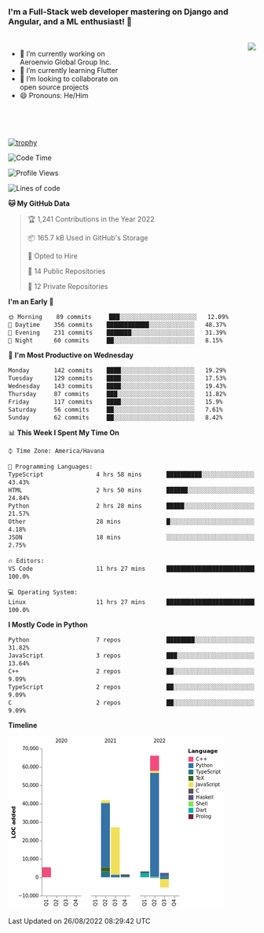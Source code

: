 ### I'm a Full-Stack web developer mastering on Django and Angular, and a ML enthusiast!  👋

<br/>

<img align="right" height="250"  src="https://media1.giphy.com/media/qgQUggAC3Pfv687qPC/giphy.gif?cid=ecf05e470ttfxgsj072btembitu1zn4ti3t3cdyg4jo5b3by&rid=giphy.gif&ct=g" />

 <div style="width:50%">
    <ul>
      <li>🔭 I’m currently working on Aeroenvio Global Group Inc.</li>
      <li>🌱 I’m currently learning Flutter</li>
      <li>👯 I’m looking to collaborate on open source projects</li>
      <li>😄 Pronouns: He/Him</li>
<!--       <li>⚡ Fun fact: I started my first professional project for a company as web dev without knowing any JS </li> -->
    </ul>
  </div>
  
<br/><br/><br/>

[![trophy](https://github-profile-trophy.vercel.app/?username=dfg-98&row=3&column=3&theme=monokai)](https://github.com/ryo-ma/github-profile-trophy)


<!--START_SECTION:waka-->
![Code Time](http://img.shields.io/badge/Code%20Time-411%20hrs%208%20mins-blue)

![Profile Views](http://img.shields.io/badge/Profile%20Views-0-blue)

![Lines of code](https://img.shields.io/badge/From%20Hello%20World%20I%27ve%20Written-142%20Thousand%20lines%20of%20code-blue)

**🐱 My GitHub Data** 

> 🏆 1,241 Contributions in the Year 2022
 > 
> 📦 165.7 kB Used in GitHub's Storage 
 > 
> 💼 Opted to Hire
 > 
> 📜 14 Public Repositories 
 > 
> 🔑 12 Private Repositories  
 > 
**I'm an Early 🐤** 

```text
🌞 Morning    89 commits     ███░░░░░░░░░░░░░░░░░░░░░░   12.09% 
🌆 Daytime    356 commits    ████████████░░░░░░░░░░░░░   48.37% 
🌃 Evening    231 commits    ███████░░░░░░░░░░░░░░░░░░   31.39% 
🌙 Night      60 commits     ██░░░░░░░░░░░░░░░░░░░░░░░   8.15%

```
📅 **I'm Most Productive on Wednesday** 

```text
Monday       142 commits    ████░░░░░░░░░░░░░░░░░░░░░   19.29% 
Tuesday      129 commits    ████░░░░░░░░░░░░░░░░░░░░░   17.53% 
Wednesday    143 commits    ████░░░░░░░░░░░░░░░░░░░░░   19.43% 
Thursday     87 commits     ███░░░░░░░░░░░░░░░░░░░░░░   11.82% 
Friday       117 commits    ████░░░░░░░░░░░░░░░░░░░░░   15.9% 
Saturday     56 commits     ██░░░░░░░░░░░░░░░░░░░░░░░   7.61% 
Sunday       62 commits     ██░░░░░░░░░░░░░░░░░░░░░░░   8.42%

```


📊 **This Week I Spent My Time On** 

```text
⌚︎ Time Zone: America/Havana

💬 Programming Languages: 
TypeScript               4 hrs 58 mins       ██████████░░░░░░░░░░░░░░░   43.43% 
HTML                     2 hrs 50 mins       ██████░░░░░░░░░░░░░░░░░░░   24.84% 
Python                   2 hrs 28 mins       █████░░░░░░░░░░░░░░░░░░░░   21.57% 
Other                    28 mins             █░░░░░░░░░░░░░░░░░░░░░░░░   4.18% 
JSON                     18 mins             ░░░░░░░░░░░░░░░░░░░░░░░░░   2.75%

🔥 Editors: 
VS Code                  11 hrs 27 mins      █████████████████████████   100.0%

💻 Operating System: 
Linux                    11 hrs 27 mins      █████████████████████████   100.0%

```

**I Mostly Code in Python** 

```text
Python                   7 repos             ████████░░░░░░░░░░░░░░░░░   31.82% 
JavaScript               3 repos             ███░░░░░░░░░░░░░░░░░░░░░░   13.64% 
C++                      2 repos             ██░░░░░░░░░░░░░░░░░░░░░░░   9.09% 
TypeScript               2 repos             ██░░░░░░░░░░░░░░░░░░░░░░░   9.09% 
C                        2 repos             ██░░░░░░░░░░░░░░░░░░░░░░░   9.09%

```


**Timeline**

![Chart not found](https://raw.githubusercontent.com/dfg-98/dfg-98/main/charts/bar_graph.png) 


 Last Updated on 26/08/2022 08:29:42 UTC
<!--END_SECTION:waka-->
